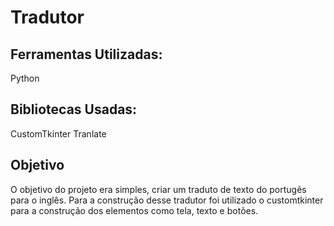 # Tradutor

## Ferramentas Utilizadas:
Python

## Bibliotecas Usadas:
CustomTkinter
Tranlate

## Objetivo
O objetivo do projeto era simples, criar um traduto de texto do portugês para o inglês. Para a construção desse tradutor foi utilizado o customtkinter para a construção dos elementos como tela, texto e botões. 
